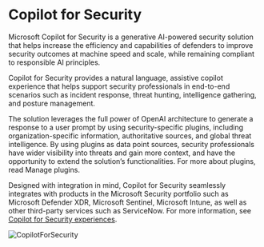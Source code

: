 # Copilot for Security

Microsoft Copilot for Security is a generative AI-powered security solution that helps increase the efficiency and capabilities of defenders to improve security outcomes at machine speed and scale, while remaining compliant to responsible AI principles.

Copilot for Security provides a natural language, assistive copilot experience that helps support security professionals in end-to-end scenarios such as incident response, threat hunting, intelligence gathering, and posture management.

The solution leverages the full power of OpenAI architecture to generate a response to a user prompt by using security-specific plugins, including organization-specific information, authoritative sources, and global threat intelligence. By using plugins as data point sources, security professionals have wider visibility into threats and gain more context, and have the opportunity to extend the solution’s functionalities. For more about plugins, read Manage plugins.

Designed with integration in mind, Copilot for Security seamlessly integrates with products in the Microsoft Security portfolio such as Microsoft Defender XDR, Microsoft Sentinel, Microsoft Intune, as well as other third-party services such as ServiceNow. For more information, see [Copilot for Security experiences](https://learn.microsoft.com/en-us/security-copilot/experiences-security-copilot).

   ![CopilotForSecurity](https://learn.microsoft.com/en-us/security-copilot/media/security-copilot-diagram.png)
